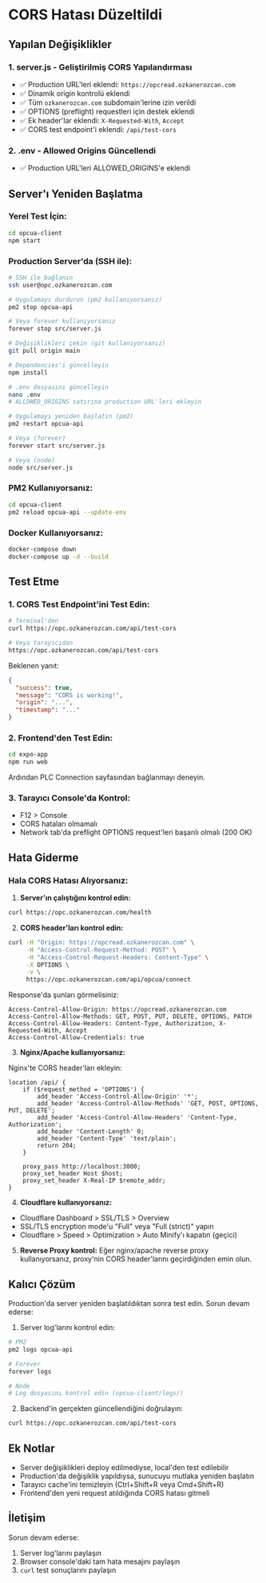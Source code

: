# CORS Hatası Düzeltildi

## Yapılan Değişiklikler

### 1. server.js - Geliştirilmiş CORS Yapılandırması
- ✅ Production URL'leri eklendi: `https://opcread.ozkanerozcan.com`
- ✅ Dinamik origin kontrolü eklendi
- ✅ Tüm `ozkanerozcan.com` subdomain'lerine izin verildi
- ✅ OPTIONS (preflight) requestleri için destek eklendi
- ✅ Ek header'lar eklendi: `X-Requested-With`, `Accept`
- ✅ CORS test endpoint'i eklendi: `/api/test-cors`

### 2. .env - Allowed Origins Güncellendi
- ✅ Production URL'leri ALLOWED_ORIGINS'e eklendi

## Server'ı Yeniden Başlatma

### Yerel Test İçin:
```bash
cd opcua-client
npm start
```

### Production Server'da (SSH ile):
```bash
# SSH ile bağlanın
ssh user@opc.ozkanerozcan.com

# Uygulamayı durdurun (pm2 kullanıyorsanız)
pm2 stop opcua-api

# Veya forever kullanıyorsanız
forever stop src/server.js

# Değişiklikleri çekin (git kullanıyorsanız)
git pull origin main

# Dependencies'i güncelleyin
npm install

# .env dosyasını güncelleyin
nano .env
# ALLOWED_ORIGINS satırına production URL'leri ekleyin

# Uygulamayı yeniden başlatın (pm2)
pm2 restart opcua-api

# Veya (forever)
forever start src/server.js

# Veya (node)
node src/server.js
```

### PM2 Kullanıyorsanız:
```bash
cd opcua-client
pm2 reload opcua-api --update-env
```

### Docker Kullanıyorsanız:
```bash
docker-compose down
docker-compose up -d --build
```

## Test Etme

### 1. CORS Test Endpoint'ini Test Edin:
```bash
# Terminal'den
curl https://opc.ozkanerozcan.com/api/test-cors

# Veya tarayıcıdan
https://opc.ozkanerozcan.com/api/test-cors
```

Beklenen yanıt:
```json
{
  "success": true,
  "message": "CORS is working!",
  "origin": "...",
  "timestamp": "..."
}
```

### 2. Frontend'den Test Edin:
```bash
cd expo-app
npm run web
```

Ardından PLC Connection sayfasından bağlanmayı deneyin.

### 3. Tarayıcı Console'da Kontrol:
- F12 > Console
- CORS hataları olmamalı
- Network tab'da preflight OPTIONS request'leri başarılı olmalı (200 OK)

## Hata Giderme

### Hala CORS Hatası Alıyorsanız:

1. **Server'ın çalıştığını kontrol edin:**
```bash
curl https://opc.ozkanerozcan.com/health
```

2. **CORS header'ları kontrol edin:**
```bash
curl -H "Origin: https://opcread.ozkanerozcan.com" \
     -H "Access-Control-Request-Method: POST" \
     -H "Access-Control-Request-Headers: Content-Type" \
     -X OPTIONS \
     -v \
     https://opc.ozkanerozcan.com/api/opcua/connect
```

Response'da şunları görmelisiniz:
```
Access-Control-Allow-Origin: https://opcread.ozkanerozcan.com
Access-Control-Allow-Methods: GET, POST, PUT, DELETE, OPTIONS, PATCH
Access-Control-Allow-Headers: Content-Type, Authorization, X-Requested-With, Accept
Access-Control-Allow-Credentials: true
```

3. **Nginx/Apache kullanıyorsanız:**

Nginx'te CORS header'ları ekleyin:
```nginx
location /api/ {
    if ($request_method = 'OPTIONS') {
        add_header 'Access-Control-Allow-Origin' '*';
        add_header 'Access-Control-Allow-Methods' 'GET, POST, OPTIONS, PUT, DELETE';
        add_header 'Access-Control-Allow-Headers' 'Content-Type, Authorization';
        add_header 'Content-Length' 0;
        add_header 'Content-Type' 'text/plain';
        return 204;
    }
    
    proxy_pass http://localhost:3000;
    proxy_set_header Host $host;
    proxy_set_header X-Real-IP $remote_addr;
}
```

4. **Cloudflare kullanıyorsanız:**
- Cloudflare Dashboard > SSL/TLS > Overview
- SSL/TLS encryption mode'u "Full" veya "Full (strict)" yapın
- Cloudflare > Speed > Optimization > Auto Minify'ı kapatın (geçici)

5. **Reverse Proxy kontrol:**
Eğer nginx/apache reverse proxy kullanıyorsanız, proxy'nin CORS header'larını geçirdiğinden emin olun.

## Kalıcı Çözüm

Production'da server yeniden başlatıldıktan sonra test edin. Sorun devam ederse:

1. Server log'larını kontrol edin:
```bash
# PM2
pm2 logs opcua-api

# Forever
forever logs

# Node
# Log dosyasını kontrol edin (opcua-client/logs/)
```

2. Backend'in gerçekten güncellendiğini doğrulayın:
```bash
curl https://opc.ozkanerozcan.com/api/test-cors
```

## Ek Notlar

- Server değişiklikleri deploy edilmediyse, local'den test edilebilir
- Production'da değişiklik yapıldıysa, sunucuyu mutlaka yeniden başlatın
- Tarayıcı cache'ini temizleyin (Ctrl+Shift+R veya Cmd+Shift+R)
- Frontend'den yeni request atıldığında CORS hatası gitmeli

## İletişim

Sorun devam ederse:
1. Server log'larını paylaşın
2. Browser console'daki tam hata mesajını paylaşın
3. `curl` test sonuçlarını paylaşın
